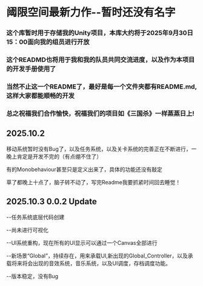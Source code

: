 # 阈限空间最新力作--暂时还没有名字

### 这个库暂时用于存储我的Unity项目，本库大约将于2025年9月30日15：00面向我的组员进行开放
### 这个READMD也将用于我和我的队员共同交流进度，以及作为本项目的开发手册使用了

### 当然不止这一个README了，最好是每一个文件夹都有README.md,这样大家都能顺畅的开发

### 总之祝福我们合作愉快，祝福我们的项目如《三国杀》一样蒸蒸日上!

## 2025.10.2

移动系统暂时没有Bug了，以及任务系统，以及关卡系统的完善正在不断进行，一晚上肯定是开发不完的（有点绷不住了）

有的Monobehaviour甚至只是定义出来了，具体的功能还没有敲定

草了都晚上十点了，脑子转不动了，写完Readme我要抓紧时间回去睡觉！

## 2025.10.3 0.0.2 Update

--任务系统底层代码创建

--尚未进行可视化

--UI系统重构，现在所有的UI显示可以通过一个Canvas全部进行

--新场景“Global”，持续存在，用来承载UI,新出现的Global_Controller，以及承载将来将会出现的音效系统，音乐系统，以及UI调度，存档调度功能。

--版本稳定，没有Bug

